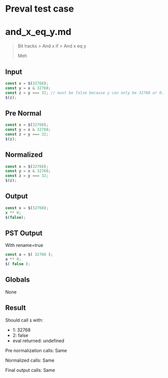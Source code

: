 # Preval test case

# and_x_eq_y.md

> Bit hacks > And x if > And x eq y
>
> Meh

## Input

`````js filename=intro
const x = $(32768);
const y = x & 32768;
const z = y === 32; // must be false because y can only be 32768 or 0. Arguably a flag for a bug.
$(z);
`````

## Pre Normal


`````js filename=intro
const x = $(32768);
const y = x & 32768;
const z = y === 32;
$(z);
`````

## Normalized


`````js filename=intro
const x = $(32768);
const y = x & 32768;
const z = y === 32;
$(z);
`````

## Output


`````js filename=intro
const x = $(32768);
x ** 0;
$(false);
`````

## PST Output

With rename=true

`````js filename=intro
const a = $( 32768 );
a ** 0;
$( false );
`````

## Globals

None

## Result

Should call `$` with:
 - 1: 32768
 - 2: false
 - eval returned: undefined

Pre normalization calls: Same

Normalized calls: Same

Final output calls: Same

